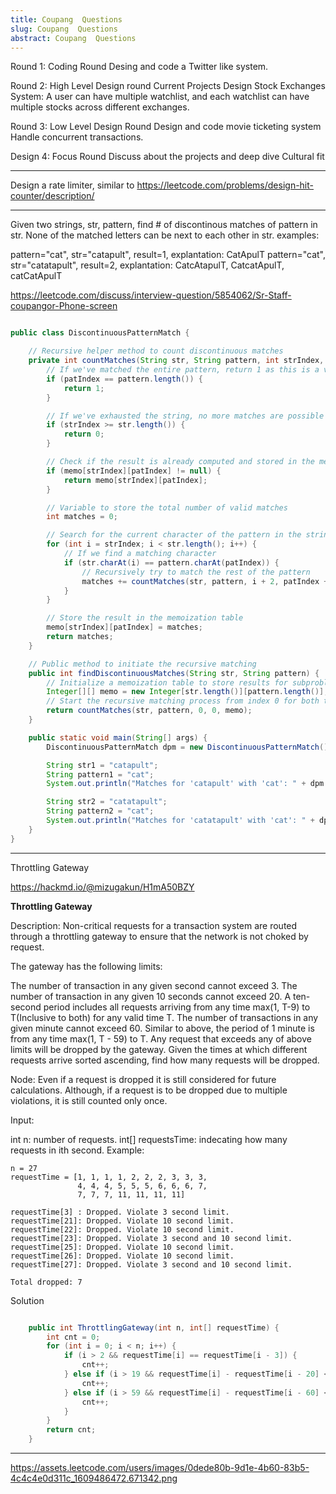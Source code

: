 ```yaml
---
title: Coupang  Questions
slug: Coupang  Questions
abstract: Coupang  Questions
---
```


Round 1: Coding Round
Desing and code a Twitter like system.


Round 2: High Level Design round
Current Projects
Design Stock Exchanges System: A user can have multiple watchlist, and each watchlist can have multiple stocks across different exchanges.


Round 3: Low Level Design Round
Design and code movie ticketing system
Handle concurrent transactions.


Design 4: Focus Round
Discuss about the projects and deep dive
Cultural fit

-------------

Design a rate limiter, similar to https://leetcode.com/problems/design-hit-counter/description/


-----------

Given two strings, str, pattern, find # of discontinous matches of pattern in str. None of the matched letters can be next to each other in str.
examples:


pattern="cat", str="catapult", result=1, explantation: CatApulT
pattern="cat", str="catatapult", result=2, explantation: CatcAtapulT, CatcatApulT, catCatApulT

https://leetcode.com/discuss/interview-question/5854062/Sr-Staff-coupangor-Phone-screen

```java 

public class DiscontinuousPatternMatch {

    // Recursive helper method to count discontinuous matches
    private int countMatches(String str, String pattern, int strIndex, int patIndex, Integer[][] memo) {
        // If we've matched the entire pattern, return 1 as this is a valid match
        if (patIndex == pattern.length()) {
            return 1;
        }

        // If we've exhausted the string, no more matches are possible
        if (strIndex >= str.length()) {
            return 0;
        }

        // Check if the result is already computed and stored in the memoization table
        if (memo[strIndex][patIndex] != null) {
            return memo[strIndex][patIndex];
        }

        // Variable to store the total number of valid matches
        int matches = 0;

        // Search for the current character of the pattern in the string from the current position
        for (int i = strIndex; i < str.length(); i++) {
            // If we find a matching character
            if (str.charAt(i) == pattern.charAt(patIndex)) {
                // Recursively try to match the rest of the pattern
                matches += countMatches(str, pattern, i + 2, patIndex + 1, memo); // Move to the next character in pattern and skip at least 1 char in str
            }
        }

        // Store the result in the memoization table
        memo[strIndex][patIndex] = matches;
        return matches;
    }

    // Public method to initiate the recursive matching
    public int findDiscontinuousMatches(String str, String pattern) {
        // Initialize a memoization table to store results for subproblems
        Integer[][] memo = new Integer[str.length()][pattern.length()];
        // Start the recursive matching process from index 0 for both the string and the pattern
        return countMatches(str, pattern, 0, 0, memo);
    }

    public static void main(String[] args) {
        DiscontinuousPatternMatch dpm = new DiscontinuousPatternMatch();

        String str1 = "catapult";
        String pattern1 = "cat";
        System.out.println("Matches for 'catapult' with 'cat': " + dpm.findDiscontinuousMatches(str1, pattern1));  // Output: 1

        String str2 = "catatapult";
        String pattern2 = "cat";
        System.out.println("Matches for 'catatapult' with 'cat': " + dpm.findDiscontinuousMatches(str2, pattern2));  // Output: 2
    }
}


```

-----------
Throttling Gateway

https://hackmd.io/@mizugakun/H1mA50BZY



**Throttling Gateway**

Description:
Non-critical requests for a transaction system are routed through a throttling gateway to ensure that the network is not choked by request.

The gateway has the following limits:

The number of transaction in any given second cannot exceed 3.
The number of transaction in any given 10 seconds cannot exceed 20. A ten-second period includes all requests arriving from any time max(1, T-9) to T(Inclusive to both) for any valid time T.
The number of transactions in any given minute cannot exceed 60. Similar to above, the period of 1 minute is from any time max(1, T - 59) to T.
Any request that exceeds any of above limits will be dropped by the gateway. Given the times at which different requests arrive sorted ascending, find how many requests will be dropped.

Node: Even if a request is dropped it is still considered for future calculations. Although, if a request is to be dropped due to multiple violations, it is still counted only once.

Input:

int n: number of requests.
int[] requestsTime: indecating how many requests in ith second.
Example:
```
n = 27
requestTime = [1, 1, 1, 1, 2, 2, 2, 3, 3, 3,
               4, 4, 4, 5, 5, 5, 6, 6, 6, 7,
               7, 7, 7, 11, 11, 11, 11]

requestTime[3] : Dropped. Violate 3 second limit.
requestTime[21]: Dropped. Violate 10 second limit.
requestTime[22]: Dropped. Violate 10 second limit.
requestTime[23]: Dropped. Violate 3 second and 10 second limit.
requestTime[25]: Dropped. Violate 10 second limit.
requestTime[26]: Dropped. Violate 10 second limit.
requestTime[27]: Dropped. Violate 3 second and 10 second limit.

Total dropped: 7
```
Solution

```java

    public int ThrottlingGateway(int n, int[] requestTime) {
        int cnt = 0;
        for (int i = 0; i < n; i++) {
            if (i > 2 && requestTime[i] == requestTime[i - 3]) {
                cnt++;
            } else if (i > 19 && requestTime[i] - requestTime[i - 20] < 10) {
                cnt++;
            } else if (i > 59 && requestTime[i] - requestTime[i - 60] < 60) {
                cnt++;
            }
        }
        return cnt;
    }

```



-----------

https://assets.leetcode.com/users/images/0dede80b-9d1e-4b60-83b5-4c4c4e0d311c_1609486472.671342.png
